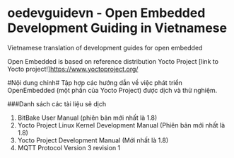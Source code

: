 # oedevguidevn - Open Embedded Development Guiding in Vietnamese
Vietnamese translation of development guides for open embedded 

Open Embedded is based on reference distribution Yocto Project
[link to Yocto project!]https://www.yoctoproject.org/

#Nội dung chính#
Tập hợp các hướng dẫn về việc phát triển OpenEmbedded (một phần của Yocto Project)
được dịch và thử nghiệm.

###Danh sách các tài liệu sẽ dịch
1. BitBake User Manual (phiên bản mới nhất là 1.8)
2. Yocto Project Linux Kernel Development Manual (Phiên bản mới nhất là 1.8)
3. Yocto Project Development Manual (Mới nhất là 1.8)
4. MQTT Protocol Version 3 revision 1
